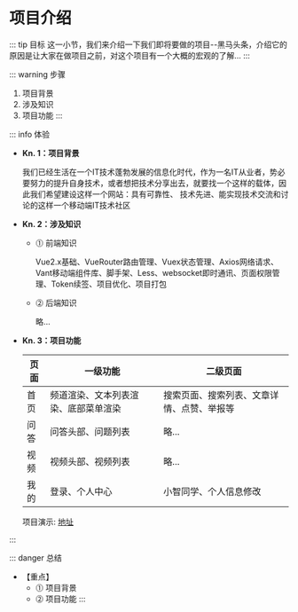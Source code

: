 # 项目介绍

::: tip 目标
这一小节，我们来介绍一下我们即将要做的项目--黑马头条，介绍它的原因是让大家在做项目之前，对这个项目有一个大概的宏观的了解...
:::

::: warning 步骤

1. 项目背景
2. 涉及知识
3. 项目功能
:::

::: info 体验

* **Kn. 1：项目背景**

  我们已经生活在一个IT技术蓬勃发展的信息化时代，作为一名IT从业者，势必要努力的提升自身技术，或者想把技术分享出去，就要找一个这样的载体，因此我们希望建设这样一个网站：具有可靠性、
  技术先进、能实现技术交流和讨论的这样一个移动端IT技术社区

* **Kn. 2：涉及知识**

  * ⓵ 前端知识

    Vue2.x基础、VueRouter路由管理、Vuex状态管理、Axios网络请求、Vant移动端组件库、脚手架、Less、websocket即时通讯、页面权限管理、Token续签、项目优化、项目打包

  * ⓶ 后端知识

    略...

* **Kn. 3：项目功能**

  | 页面 | 一级功能                           | 二级页面                   |
  | ---- | -------------------------------------- |   ------------------------------ |
  | 首页 | 频道渲染、文本列表渲染、底部菜单渲染 | 搜索页面、搜索列表、文章详情、点赞、举报等 |
  | 问答 | 问答头部、问题列表            | 略...                         |
  | 视频 | 视频头部、视频列表            | 略...                         |
  | 我的 | 登录、个人中心 | 小智同学、个人信息修改               |

  项目演示: [地址](http://toutiao.itheima.net/)

:::

::: danger 总结

* 【重点】
  * ⓵ 项目背景
  * ⓶ 项目功能
:::
